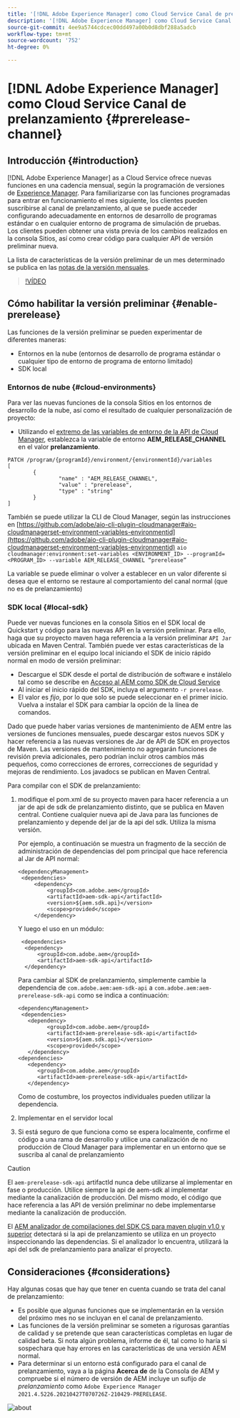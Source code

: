 ```yaml
---
title: '[!DNL Adobe Experience Manager] como Cloud Service Canal de prelanzamiento'
description: '[!DNL Adobe Experience Manager] como Cloud Service Canal de prelanzamiento'
source-git-commit: 4ee9a5744cdcec00dd497a00b0d8dbf288a5adcb
workflow-type: tm+mt
source-wordcount: '752'
ht-degree: 0%

---
```



# [!DNL Adobe Experience Manager] como Cloud Service Canal de prelanzamiento  {#prerelease-channel}


## Introducción {#introduction}

[!DNL Adobe Experience Manager] as a Cloud Service ofrece nuevas funciones en una cadencia mensual, según la programación de versiones de  [Experience Manager](https://experienceleague.adobe.com/docs/experience-manager-release-information/aem-release-updates/update-releases-roadmap.html?lang=en#aem-as-cloud-service). Para familiarizarse con las funciones programadas para entrar en funcionamiento el mes siguiente, los clientes pueden suscribirse al canal de prelanzamiento, al que se puede acceder configurando adecuadamente en entornos de desarrollo de programas estándar o en cualquier entorno de programa de simulación de pruebas. Los clientes pueden obtener una vista previa de los cambios realizados en la consola Sitios, así como crear código para cualquier API de versión preliminar nueva.

La lista de características de la versión preliminar de un mes determinado se publica en las [notas de la versión mensuales](/help/release-notes/release-notes-cloud/release-notes-current.md).

>[!VÍDEO](/help/release-notes/assets/prerelease-overview.mp4)

## Cómo habilitar la versión preliminar {#enable-prerelease}

Las funciones de la versión preliminar se pueden experimentar de diferentes maneras:

* Entornos en la nube (entornos de desarrollo de programa estándar o cualquier tipo de entorno de programa de entorno limitado)
* SDK local

### Entornos de nube {#cloud-environments}

Para ver las nuevas funciones de la consola Sitios en los entornos de desarrollo de la nube, así como el resultado de cualquier personalización de proyecto:

* Utilizando el [extremo de las variables de entorno de la API de Cloud Manager](https://www.adobe.io/apis/experiencecloud/cloud-manager/api-reference.html#/Variables/patchEnvironmentVariables), establezca la variable de entorno **AEM_RELEASE_CHANNEL** en el valor **prelanzamiento**.

```
PATCH /program/{programId}/environment/{environmentId}/variables
[
        {
                "name" : "AEM_RELEASE_CHANNEL",
                "value" : "prerelease",
                "type" : "string"
        }
]
```

También se puede utilizar la CLI de Cloud Manager, según las instrucciones en [https://github.com/adobe/aio-cli-plugin-cloudmanager#aio-cloudmanagerset-environment-variables-environmentid](https://github.com/adobe/aio-cli-plugin-cloudmanager#aio-cloudmanagerset-environment-variables-environmentid)
```aio cloudmanager:environment:set-variables <ENVIRONMENT_ID> --programId=<PROGRAM_ID> --variable AEM_RELEASE_CHANNEL “prerelease”```


La variable se puede eliminar o volver a establecer en un valor diferente si desea que el entorno se restaure al comportamiento del canal normal (que no es de prelanzamiento)

### SDK local {#local-sdk}

Puede ver nuevas funciones en la consola Sitios en el SDK local de Quickstart y código para las nuevas API en la versión preliminar. Para ello, haga que su proyecto maven haga referencia a la versión preliminar `API Jar` ubicada en Maven Central. También puede ver estas características de la versión preliminar en el equipo local iniciando el SDK de inicio rápido normal en modo de versión preliminar:

* Descargue el SDK desde el portal de distribución de software e instálelo tal como se describe en [Acceso al AEM como SDK de Cloud Service](/help/implementing/developing/aem-as-a-cloud-service-sdk.md#accessing-the-aem-as-a-cloud-service-sdk.)
* Al iniciar el inicio rápido del SDK, incluya el argumento `-r prerelease`.
* El valor es *fijo*, por lo que solo se puede seleccionar en el primer inicio. Vuelva a instalar el SDK para cambiar la opción de la línea de comandos.

Dado que puede haber varias versiones de mantenimiento de AEM entre las versiones de funciones mensuales, puede descargar estos nuevos SDK y hacer referencia a las nuevas versiones de Jar de API de SDK en proyectos de Maven. Las versiones de mantenimiento no agregarán funciones de revisión previa adicionales, pero podrían incluir otros cambios más pequeños, como correcciones de errores, correcciones de seguridad y mejoras de rendimiento.
Los javadocs se publican en Maven Central.

Para compilar con el SDK de prelanzamiento:

1. modifique el pom.xml de su proyecto maven para hacer referencia a un jar de api de sdk de prelanzamiento distinto, que se publica en Maven central. Contiene cualquier nueva api de Java para las funciones de prelanzamiento y depende del jar de la api del sdk. Utiliza la misma versión.

   Por ejemplo, a continuación se muestra un fragmento de la sección de administración de dependencias del pom principal que hace referencia al Jar de API normal:

   ```
   <dependencyManagement>
    <dependencies>
        <dependency>
            <groupId>com.adobe.aem</groupId>
            <artifactId>aem-sdk-api</artifactId>
            <version>${aem.sdk.api}</version>
            <scope>provided</scope>
        </dependency>
   ```

   Y luego el uso en un módulo:

   ```
    <dependencies>
     <dependency>
         <groupId>com.adobe.aem</groupId>
         <artifactId>aem-sdk-api</artifactId>
     </dependency>
   ```

   Para cambiar al SDK de prelanzamiento, simplemente cambie la dependencia de `com.adobe.aem:aem-sdk-api` a `com.adobe.aem:aem-prerelease-sdk-api` como se indica a continuación:

   ```
   <dependencyManagement>
    <dependencies>
      <dependency>
            <groupId>com.adobe.aem</groupId>
            <artifactId>aem-prerelease-sdk-api</artifactId>
            <version>${aem.sdk.api}</version>
            <scope>provided</scope>
      </dependency>
   <dependencies>
      <dependency>
         <groupId>com.adobe.aem</groupId>
         <artifactId>aem-prerelease-sdk-api</artifactId>
      </dependency>
   ```

   Como de costumbre, los proyectos individuales pueden utilizar la dependencia.

1. Implementar en el servidor local
1. Si está seguro de que funciona como se espera localmente, confirme el código a una rama de desarrollo y utilice una canalización de no producción de Cloud Manager para implementar en un entorno que se suscriba al canal de prelanzamiento

>[!CAUTION]
El `aem-prerelease-sdk-api` artifactId nunca debe utilizarse al implementar en fase o producción. Utilice siempre la api de aem-sdk al implementar mediante la canalización de producción. Del mismo modo, el código que hace referencia a las API de versión preliminar no debe implementarse mediante la canalización de producción.

El [AEM analizador de compilaciones del SDK CS para maven plugin v1.0 y superior](https://experienceleague.adobe.com/docs/experience-manager-core-components/using/developing/archetype/build-analyzer-maven-plugin.html?lang=en#developing) detectará si la api de prelanzamiento se utiliza en un proyecto inspeccionando las dependencias. Si el analizador lo encuentra, utilizará la api del sdk de prelanzamiento para analizar el proyecto.

## Consideraciones {#considerations}

Hay algunas cosas que hay que tener en cuenta cuando se trata del canal de prelanzamiento:

* Es posible que algunas funciones que se implementarán en la versión del próximo mes no se incluyan en el canal de prelanzamiento.
* Las funciones de la versión preliminar se someten a rigurosas garantías de calidad y se pretende que sean características completas en lugar de calidad beta. Si nota algún problema, informe de él, tal como lo haría si sospechara que hay errores en las características de una versión AEM normal.
* Para determinar si un entorno está configurado para el canal de prelanzamiento, vaya a la página **Acerca de** de la Consola de AEM y compruebe si el número de versión de AEM incluye un sufijo *de prelanzamiento* como ```Adobe Experience Manager 2021.4.5226.20210427T070726Z-210429-PRERELEASE```.

![about](/help/release-notes/assets/about.png)
